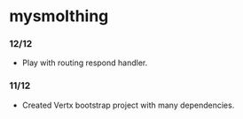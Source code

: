 # mysmolthing

### 12/12
- Play with routing respond handler.
### 11/12
- Created Vertx bootstrap project with many dependencies.